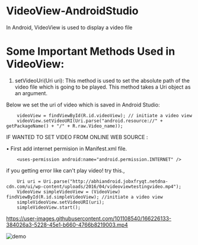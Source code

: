 # VideoView-AndroidStudio

In Android, VideoView is used to display a video file


# Some Important Methods Used in VideoView:

1. setVideoUri(Uri uri): This method is used to set the absolute path of the video file which is going to be played. This method takes a Uri object as an argument.

Below we set the uri of video which is saved in Android Studio:


        videoView = findViewById(R.id.videoView); // initiate a video view
        videoView.setVideoURI(Uri.parse("android.resource://" + getPackageName() + "/" + R.raw.Video_name));


IF WANTED TO SET VIDEO FROM ONLINE WEB SOURCE :

• First add internet permision in Manifest.xml file.

        <uses-permission android:name="android.permission.INTERNET" />  

if you getting error like can't play video! try this.,


        Uri uri = Uri.parse("http://abhiandroid.jobxfryqt.netdna-cdn.com/ui/wp-content/uploads/2016/04/videoviewtestingvideo.mp4");
        VideoView simpleVideoView = (VideoView) findViewById(R.id.simpleVideoView); //initiate a video view
        simpleVideoView.setVideoURI(uri);
        simpleVideoView.start();




https://user-images.githubusercontent.com/101108540/166226133-384026a3-5228-45e1-b660-4766b8219003.mp4




![demo](https://user-images.githubusercontent.com/101108540/166226251-566f3a26-82a3-415e-9d83-28f7041bf3f3.png)





